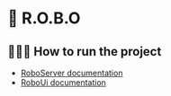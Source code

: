 # 🤖 R.O.B.O

## 🏃🏻‍♂️ How to run the project

- [RoboServer documentation](./RoboServer/README.md)
- [RoboUi documentation](./RoboUi/README.md)

